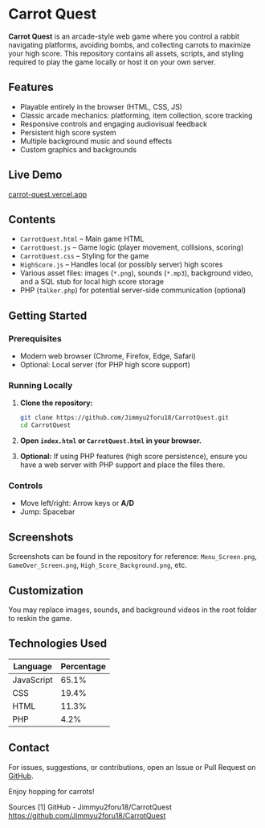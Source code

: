 # Carrot Quest

**Carrot Quest** is an arcade-style web game where you control a rabbit navigating platforms, avoiding bombs, and collecting carrots to maximize your high score. This repository contains all assets, scripts, and styling required to play the game locally or host it on your own server.

## Features

- Playable entirely in the browser (HTML, CSS, JS)
- Classic arcade mechanics: platforming, item collection, score tracking
- Responsive controls and engaging audiovisual feedback
- Persistent high score system
- Multiple background music and sound effects
- Custom graphics and backgrounds

## Live Demo

[carrot-quest.vercel.app](https://carrot-quest.vercel.app)

## Contents

- `CarrotQuest.html` – Main game HTML
- `CarrotQuest.js` – Game logic (player movement, collisions, scoring)
- `CarrotQuest.css` – Styling for the game
- `HighScore.js` – Handles local (or possibly server) high scores
- Various asset files: images (`*.png`), sounds (`*.mp3`), background video, and a SQL stub for local high score storage
- PHP (`talker.php`) for potential server-side communication (optional)

## Getting Started

### Prerequisites

- Modern web browser (Chrome, Firefox, Edge, Safari)
- Optional: Local server (for PHP high score support)

### Running Locally

1. **Clone the repository:**
    ```bash
    git clone https://github.com/Jimmyu2foru18/CarrotQuest.git
    cd CarrotQuest
    ```

2. **Open `index.html` or `CarrotQuest.html` in your browser.**

3. **Optional:** If using PHP features (high score persistence), ensure you have a web server with PHP support and place the files there.

### Controls

- Move left/right: Arrow keys or **A/D**
- Jump: Spacebar

## Screenshots

Screenshots can be found in the repository for reference: `Menu_Screen.png`, `GameOver_Screen.png`, `High_Score_Background.png`, etc.

## Customization

You may replace images, sounds, and background videos in the root folder to reskin the game.

## Technologies Used

| Language      | Percentage     |
|---------------|---------------|
| JavaScript    | 65.1%         |
| CSS           | 19.4%         |
| HTML          | 11.3%         |
| PHP           | 4.2%          |

## Contact

For issues, suggestions, or contributions, open an Issue or Pull Request on [GitHub](https://github.com/Jimmyu2foru18/CarrotQuest).

Enjoy hopping for carrots!

Sources
[1] GitHub - Jimmyu2foru18/CarrotQuest https://github.com/Jimmyu2foru18/CarrotQuest
